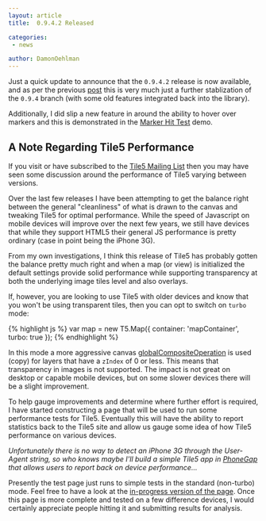 ```yaml
---
layout: article
title:  0.9.4.2 Released

categories:
 - news

author: DamonOehlman
---
```


Just a quick update to announce that the `0.9.4.2` release is now available, and as per the previous [post](/news/progress-with-inertial-scrolling) this is very much just a further stablization of the `0.9.4` branch (with some old features integrated back into the library).

Additionally, I did slip a new feature in around the ability to hover over markers and this is demonstrated in the [Marker Hit Test](/demo-mapping/marker-hit-test) demo.

## A Note Regarding Tile5 Performance

If you visit or have subscribed to the [Tile5 Mailing List](https://groups.google.com/forum/#!forum/tile5) then you may have seen some discussion around the performance of Tile5 varying between versions.

Over the last few releases I have been attempting to get the balance right between the general "cleanliness" of what is drawn to the canvas and tweaking Tile5 for optimal performance.  While the speed of Javascript on mobile devices will improve  over the next few years, we still have devices that while they support HTML5 their general JS performance is pretty ordinary (case in point being the iPhone 3G).

From my own investigations, I think this release of Tile5 has probably gotten the balance pretty much right and when a map (or view) is initialized the default settings provide solid performance while supporting transparency at both the underlying image tiles level and also overlays.

If, however, you are looking to use Tile5 with older devices and know that you won't be using transparent tiles, then you can opt to switch on `turbo` mode:

{% highlight js %}
var map = new T5.Map({
	container: 'mapContainer',
	turbo: true
});
{% endhighlight %}

In this mode a more aggressive canvas [globalCompositeOperation](http://www.w3.org/TR/2dcontext/#dom-context-2d-globalcompositeoperation) is used (copy) for layers that have a `zIndex` of 0 or less.  This means that transparency in images is not supported.  The impact is not great on desktop or capable mobile devices, but on some slower devices there will be a slight improvement.

To help gauge improvements and determine where further effort is required, I have started constructing a page that will be used to run some performance tests for Tile5.  Eventually this will have the ability to report statistics back to the Tile5 site and allow us gauge some idea of how Tile5 performance on various devices.  

_Unfortunately there is no way to detect an iPhone 3G through the User-Agent string, so who knows maybe I'll build a simple Tile5 app in [PhoneGap](http://www.phonegap.com) that allows users to report back on device performance..._

Presently the test page just runs to simple tests in the standard (non-turbo) mode. Feel free to have a look at the [in-progress version of the page](/tests/performance.html).  Once this page is more complete and tested on a few difference devices, I would certainly appreciate people hitting it and submitting results for analysis.